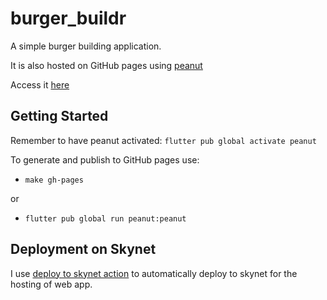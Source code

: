 # burger_buildr

A simple burger building application.

It is also hosted on GitHub pages using [peanut](https://pub.dev/packages/peanut)

Access it [here](https://martinloesethjensen.github.io/burger_buildr/)

## Getting Started

Remember to have peanut activated: `flutter pub global activate peanut`

To generate and publish to GitHub pages use: 

- `make gh-pages`

or 

- `flutter pub global run peanut:peanut`

## Deployment on Skynet

I use [deploy to skynet action](https://github.com/kwypchlo/deploy-to-skynet-action) to automatically deploy to skynet for the hosting of web app.
